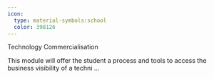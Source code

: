```yaml
---
icon:
  type: material-symbols:school
  color: 398126
---
```


Technology Commercialisation

This module will offer the student a process and tools to access the business visibility of a techni ... 
